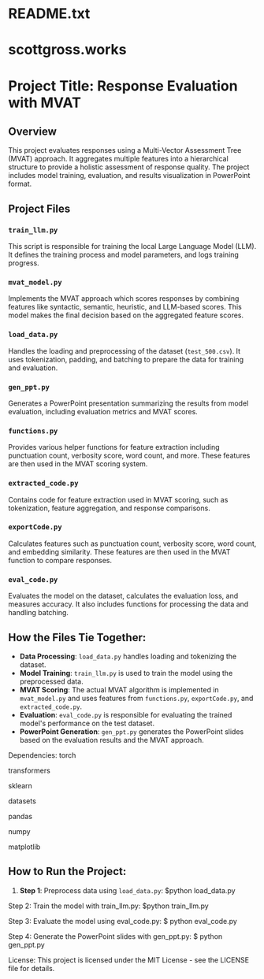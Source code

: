 #
# README.txt
# 
# scottgross.works
#
#
# Project Title: Response Evaluation with MVAT

## Overview
This project evaluates responses using a Multi-Vector Assessment Tree (MVAT) approach. It aggregates multiple features into a hierarchical structure to provide a holistic assessment of response quality. The project includes model training, evaluation, and results visualization in PowerPoint format.

## Project Files

### `train_llm.py`
This script is responsible for training the local Large Language Model (LLM). It defines the training process and model parameters, and logs training progress.

### `mvat_model.py`
Implements the MVAT approach which scores responses by combining features like syntactic, semantic, heuristic, and LLM-based scores. This model makes the final decision based on the aggregated feature scores.

### `load_data.py`
Handles the loading and preprocessing of the dataset (`test_500.csv`). It uses tokenization, padding, and batching to prepare the data for training and evaluation.

### `gen_ppt.py`
Generates a PowerPoint presentation summarizing the results from model evaluation, including evaluation metrics and MVAT scores.

### `functions.py`
Provides various helper functions for feature extraction including punctuation count, verbosity score, word count, and more. These features are then used in the MVAT scoring system.

### `extracted_code.py`
Contains code for feature extraction used in MVAT scoring, such as tokenization, feature aggregation, and response comparisons.

### `exportCode.py`
Calculates features such as punctuation count, verbosity score, word count, and embedding similarity. These features are then used in the MVAT function to compare responses.

### `eval_code.py`
Evaluates the model on the dataset, calculates the evaluation loss, and measures accuracy. It also includes functions for processing the data and handling batching.

## How the Files Tie Together:
- **Data Processing**: `load_data.py` handles loading and tokenizing the dataset.
- **Model Training**: `train_llm.py` is used to train the model using the preprocessed data.
- **MVAT Scoring**: The actual MVAT algorithm is implemented in `mvat_model.py` and uses features from `functions.py`, `exportCode.py`, and `extracted_code.py`.
- **Evaluation**: `eval_code.py` is responsible for evaluating the trained model's performance on the test dataset.
- **PowerPoint Generation**: `gen_ppt.py` generates the PowerPoint slides based on the evaluation results and the MVAT approach.




Dependencies:
torch

transformers

sklearn

datasets

pandas

numpy

matplotlib



## How to Run the Project:
1. **Step 1**: Preprocess data using `load_data.py`:
$python load_data.py

Step 2: Train the model with train_llm.py:
$python train_llm.py

Step 3: Evaluate the model using eval_code.py:
$ python eval_code.py

Step 4: Generate the PowerPoint slides with gen_ppt.py:
$ python gen_ppt.py



License:
This project is licensed under the MIT License - see the LICENSE file for details.
